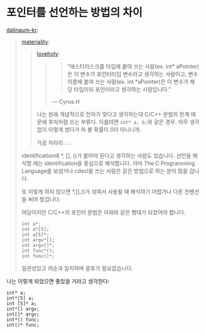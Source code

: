 포인터를 선언하는 방법의 차이
=============================

<a href="http://dalinaum-kr.tumblr.com/post/4276953556/declare-a-pointer" class="tumblr_blog">dalinaum-kr</a>:

> <a href="http://materiality.tumblr.com/post/4269301620" class="tumblr_blog">materiality</a>:
>
> > <a href="http://t.loveholy.kr/post/3324783425" class="tumblr_blog">loveholy</a>:
> >
> > > > “애스터리스크를 타입에 붙여 쓰는 사람(ex. int* aPointer)은 이 변수가 포인터타입 변수라고 생각하는 사람이고, 변수 이름에 붙여 쓰는 사람(ex. int *aPointer)은 이 변수가 해당 타입이되 포인터라고 생각하는 사람입니다.”
> > >
> > > — Cyrus.H
> >
> > 나는 원래 개념적으로 전자가 맞다고 생각하는데 C/C++ 문법의 한계 때문에 후자처럼 쓰는 부류다. 이를테면 `int* a, b;`와 같은 경우. 아무 생각 없이 이렇게 썼다가 피 볼 확률이 0이 아니니까.
> >
> > 가끔 차라리 `...`
>
> identification에 *, [], ()가 붙어야 된다고 생각하는 사람도 있습니다. 선언을 해석할 때는 identification을 중심으로 해석합니다. 아마 The C Programming Language를 보셨거나 cdecl을 쓰는 사람은 같은 방법으로 하는 분이 많을 겁니다.
>
> 또 이렇게 하지 않으면 *,[],()가 섞여서 사용될 때 해석하기 어렵거나 다른 컨벤션을 써야 할겁니다.
>
> 여담이지만 C/C++의 포인터 문법은 아래와 같은 형태가 되었어야 합니다.
>
>     int a*;
>     int a*[5];
>     int a[5]*;
>     int argv*[];
>     int argv[]*;
>     int func*();
>     int func()*;
>
> 일관성있고 어순과 일치하며 괄호가 필요없습니다.

나는 이렇게 되었으면 좋았을 거라고 생각한다:

    int* a;
    int*[5] a;
    int [5]* a;
    int*[] argv;
    int[]* argv;
    int*() func;
    int()* func;
